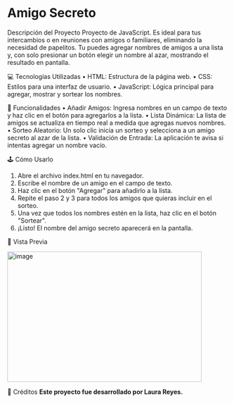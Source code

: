 # **Amigo Secreto**
 
Descripción del Proyecto
Proyecto de JavaScript. Es ideal para tus intercambios o en  reuniones con amigos o  familiares, eliminando la necesidad de papelitos.
Tu puedes agregar nombres de amigos a una lista y, con solo presionar un botón elegir un nombre al azar, mostrando el resultado en pantalla.
 
💻 Tecnologías Utilizadas
•	HTML: Estructura de la página web.
•	CSS: Estilos para una interfaz de usuario.
•	JavaScript: Lógica principal para agregar, mostrar y sortear los nombres.
 
🚀 Funcionalidades
•	Añadir Amigos: Ingresa nombres en un campo de texto y haz clic en el botón para agregarlos a la lista.
•	Lista Dinámica: La lista de amigos se actualiza en tiempo real a medida que agregas nuevos nombres.
•	Sorteo Aleatorio: Un solo clic inicia un sorteo y selecciona a un amigo secreto al azar de la lista.
•	Validación de Entrada: La aplicación te avisa si intentas agregar un nombre vacío.
 
🕹️ Cómo Usarlo
1.	Abre el archivo index.html en tu navegador.
2.	Escribe el nombre de un amigo en el campo de texto.
3.	Haz clic en el botón "Agregar" para añadirlo a la lista.
4.	Repite el paso 2 y 3 para todos los amigos que quieras incluir en el sorteo.
5.	Una vez que todos los nombres estén en la lista, haz clic en el botón "Sortear".
6.	¡Listo! El nombre del amigo secreto aparecerá en la pantalla.
 

📸 Vista Previa


<img width="442" height="296" alt="image" src="https://github.com/user-attachments/assets/e60f974a-cfb6-4a8d-8148-2538ee69b80e" />




📝 Créditos
**Este proyecto fue desarrollado por Laura Reyes.**
